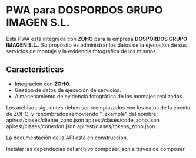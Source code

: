 # PWA para DOSPORDOS GRUPO IMAGEN S.L.

Esta PWA está integrada con **ZOHO** para la empresa **DOSPORDOS GRUPO IMAGEN S.L.**. Su propósito es administrar los datos de la ejecución de sus servicios de montaje y la evidencia fotográfica de los mismos.

## Características
- Integración con **ZOHO**.
- Gestión de datos de ejecución de servicios.
- Almacenamiento de evidencia fotográfica de los montajes realizados.

Los archivos siguientes deben ser reemplazados con los datos de la cuenta de ZOHO, y renombrados removiendo "_example" del nombre:
apirest/clases/cliente_zoho.json
apirest/clases/code_zoho.json
apirest/clases/conexion.json
apirest/clases/tokens_zoho.json

La documentación de la API está en construcción.

Instalar las dependecias del archivo composer.json a través de composer.